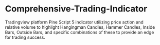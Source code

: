 # Comprehensive-Trading-Indicator
Tradingview platform Pine Script 5 indicator utilizing price action and relative volume to highlight Hangingman Candles, Hammer Candles, Inside Bars, Outside Bars, and specific combinations of these to provide an edge for trading success.
